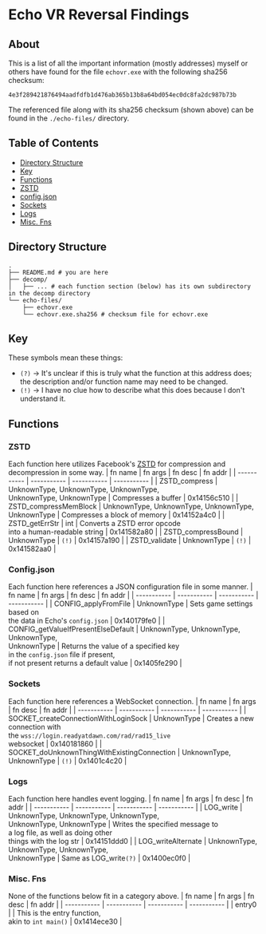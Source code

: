 # Echo VR Reversal Findings
## About
This is a list of all the important information (mostly addresses) myself or others have found for the file `echovr.exe` with the following sha256 checksum:
```
4e3f289421876494aadfdfb1d476ab365b13b8a64bd054ec0dc8fa2dc987b73b
```
The referenced file along with its sha256 checksum (shown above) can be found in the `./echo-files/` directory.

## Table of Contents
- [Directory Structure](#reversal-directory-structure)
- [Key](#key)
- [Functions](#functions)
- [ZSTD](#zstd)
- [config.json](#config-json)
- [Sockets](#sockets)
- [Logs](#logs)
- [Misc. Fns](#misc-fns)

## Directory Structure
```
.
├── README.md # you are here
├── decomp/
│   ├── ... # each function section (below) has its own subdirectory in the decomp directory
└── echo-files/
    ├── echovr.exe
    └── echovr.exe.sha256 # checksum file for echovr.exe
```

## Key
These symbols mean these things:
- `(?)` -> It's unclear if this is truly what the function at this address does; the description and/or function name may need to be changed.
- `(!)` -> I have no clue how to describe what this does because I don't understand it.

## Functions
[//]: # (Clicking a function name will take you to a version of it which has been decompiled and manually tweaked for clarity. Note that the code is only pseudo-c and will likely **not compile**. This line has been commented out for now as this isn't fully implemented yet.)

### ZSTD
Each function here utilizes Facebook's [ZSTD](https://github.com/facebook/zstd) for compression and decompression in some way.
| fn name     | fn args     | fn desc     | fn addr     |
| ----------- | ----------- | ----------- | ----------- |
| ZSTD_compress | UnknownType, UnknownType, UnknownType,<br>UnknownType, UnknownType | Compresses a buffer | 0x14156c510 |
| ZSTD_compressMemBlock | UnknownType, UnknownType, UnknownType,<br>UnknownType | Compresses a block of memory | 0x14152a4c0 |
| ZSTD_getErrStr | int | Converts a ZSTD error opcode<br>into a human-readable string | 0x141582a80 |
| ZSTD_compressBound | UnknownType | `(!)` | 0x14157a190 |
| ZSTD_validate | UnknownType | `(!)` | 0x141582aa0 |

### Config.json
Each function here references a JSON configuration file in some manner.
| fn name     | fn args     | fn desc     | fn addr     |
| ----------- | ----------- | ----------- | ----------- |
| CONFIG_applyFromFile | UnknownType | Sets game settings based on<br>the data in Echo's `config.json` | 0x140179fe0 |
| CONFIG_getValueIfPresentElseDefault | UnknownType, UnknownType, UnknownType,<br> UnknownType | Returns the value of a specified key<br>in the `config.json` file if present,<br>if not present returns a default value | 0x1405fe290 |

### Sockets
Each function here references a WebSocket connection.
| fn name     | fn args     | fn desc     | fn addr     |
| ----------- | ----------- | ----------- | ----------- |
| SOCKET_createConnectionWithLoginSock | UnknownType | Creates a new connection with<br>the `wss://login.readyatdawn.com/rad/rad15_live`<br> websocket | 0x140181860 |
| SOCKET_doUnknownThingWithExistingConnection | UnknownType, UnknownType | `(!)` | 0x1401c4c20 |

### Logs
Each function here handles event logging.
| fn name     | fn args     | fn desc     | fn addr     |
| ----------- | ----------- | ----------- | ----------- |
| LOG_write | UnknownType, UnknownType, UnknownType,<br>UnknownType, UnknownType | Writes the specified message to<br>a log file, as well as doing other<br>things with the log str | 0x14151ddd0 |
| LOG_writeAlternate | UnknownType, UnknownType, UnknownType,<br>UnknownType | Same as LOG_write`(?)` | 0x1400ec0f0 |

### Misc. Fns
None of the functions below fit in a category above.
| fn name     | fn args     | fn desc     | fn addr     |
| ----------- | ----------- | ----------- | ----------- |
| entry0 | | This is the entry function,<br>akin to `int main()` | 0x1414ece30 |
